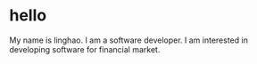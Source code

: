# hello
My name is linghao. I am a software developer. I am interested in developing software for financial market.
